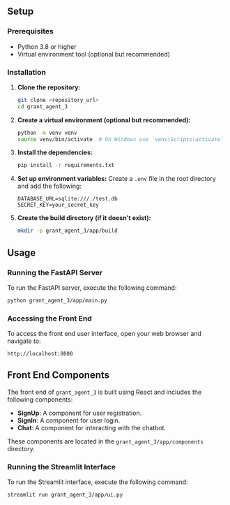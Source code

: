 ## Setup

### Prerequisites
- Python 3.8 or higher
- Virtual environment tool (optional but recommended)

### Installation

1. **Clone the repository:**
    ```bash
    git clone <repository_url>
    cd grant_agent_3
    ```

2. **Create a virtual environment (optional but recommended):**
    ```bash
    python -m venv venv
    source venv/bin/activate  # On Windows use `venv\Scripts\activate`
    ```

3. **Install the dependencies:**
    ```bash
    pip install -r requirements.txt
    ```

4. **Set up environment variables:**
    Create a `.env` file in the root directory and add the following:
    ```env
    DATABASE_URL=sqlite:///./test.db
    SECRET_KEY=your_secret_key
    ```

5. **Create the build directory (if it doesn't exist):**
    ```bash
    mkdir -p grant_agent_3/app/build
    ```

## Usage
### Running the FastAPI Server
To run the FastAPI server, execute the following command:
```bash
python grant_agent_3/app/main.py
```

### Accessing the Front End
To access the front end user interface, open your web browser and navigate to:
```
http://localhost:8000
```

## Front End Components
The front end of `grant_agent_3` is built using React and includes the following components:

- **SignUp**: A component for user registration.
- **SignIn**: A component for user login.
- **Chat**: A component for interacting with the chatbot.

These components are located in the `grant_agent_3/app/components` directory.

### Running the Streamlit Interface
To run the Streamlit interface, execute the following command:
```bash
streamlit run grant_agent_3/app/ui.py
